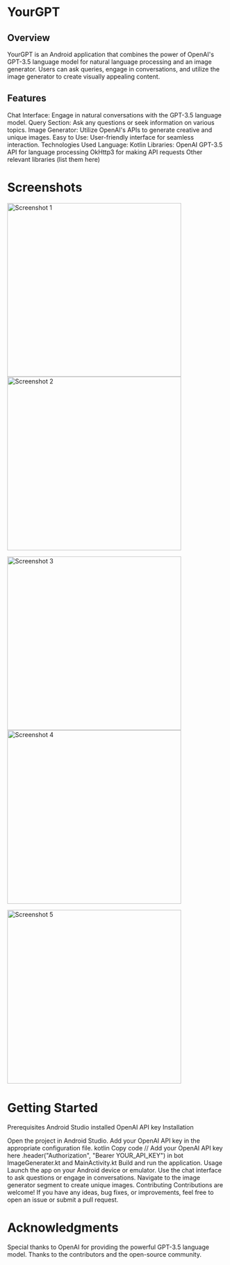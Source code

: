 # YourGPT

## Overview
YourGPT is an Android application that combines the power of OpenAI's GPT-3.5 language model for natural language processing and an image generator. Users can ask queries, engage in conversations, and utilize the image generator to create visually appealing content.

## Features
Chat Interface: Engage in natural conversations with the GPT-3.5 language model.
Query Section: Ask any questions or seek information on various topics.
Image Generator: Utilize OpenAI's APIs to generate creative and unique images.
Easy to Use: User-friendly interface for seamless interaction.
Technologies Used
Language: Kotlin
Libraries:
OpenAI GPT-3.5 API for language processing
OkHttp3 for making API requests
Other relevant libraries (list them here)

# Screenshots
<p float="left">
  <img src="Screenshots/ss1.jpeg" alt="Screenshot 1" width="400"/>
  <img src="Screenshots/ss2.jpeg" alt="Screenshot 2" width="400" />
</p>
<p float="left">
  <img src="Screenshots/ss3.jpeg" alt="Screenshot 3" width="400"/>
  <img src="Screenshots/ss4.jpeg" alt="Screenshot 4" width="400" />
</p>
<p float="left">
  <img src="Screenshots/ss5.jpeg" alt="Screenshot 5" width="400"/>
 
</p>

# Getting Started
Prerequisites
Android Studio installed
OpenAI API key 
Installation

Open the project in Android Studio.
Add your OpenAI API key in the appropriate configuration file.
kotlin
Copy code
// Add your OpenAI API key here
.header("Authorization", "Bearer YOUR_API_KEY")
in bot ImageGenerater.kt and MainActivity.kt
Build and run the application.
Usage
Launch the app on your Android device or emulator.
Use the chat interface to ask questions or engage in conversations.
Navigate to the image generator segment to create unique images.
Contributing
Contributions are welcome! If you have any ideas, bug fixes, or improvements, feel free to open an issue or submit a pull request.



# Acknowledgments
Special thanks to OpenAI for providing the powerful GPT-3.5 language model.
Thanks to the contributors and the open-source community.
